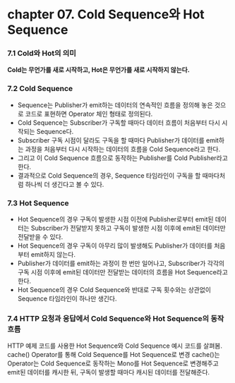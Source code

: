 
# chapter 07. Cold Sequence와 Hot Sequence

### 7.1 Cold와 Hot의 의미

__Cold는 무언가를 새로 시작하고, Hot은 무언가를 새로 시작하지 않는다.__

### 7.2 Cold Sequence

* Sequence는 Publisher가 emit하는 데이터의 연속적인 흐름을 정의해 놓은 것으로 코드로 표현하면 Operator 체인 형태로 정의된다.
* Cold Sequence는 Subscriber가 구독할 때마다 데이터 흐름이 처음부터 다시 시작되는 Sequence다.
* Subscriber 구독 시점이 달라도 구독을 할 때마다 Publisher가 데이터를 emit하는 과정을 처음부터 다시 시작하는 데이터의 흐름을 Cold Sequence라고 한다.
* 그리고 이 Cold Sequence 흐름으로 동작하는 Publisher를 Cold Publisher라고 한다. 
* 결과적으로 Cold Sequence의 경우, Sequence 타임라인이 구독을 할 때마다처럼 하나씩 더 생긴다고 볼 수 있다.

### 7.3 Hot Sequence

* Hot Sequence의 경우 구독이 발생한 시점 이전에 Publisher로부터 emit된 데이터는 Subscriber가 전달받지 못하고 구독이 발생한 시점 이후에 emit된 데이터만 전달받을 수 있다.
* Hot Sequence의 경우 구독이 아무리 많이 발생해도 Publisher가 데이터를 처음부터 emit하지 않는다.
* Publisher가 데이터를 emit하는 과정이 한 번만 일어나고, Subscriber가 각각의 구독 시점 이후에 emit된 데이터만 전달받는 데이터의 흐름을 Hot Sequence라고 한다.
* Hot Sequence의 경우 Cold Sequence와 반대로 구독 횟수와는 상관없이 Sequence 타임라인이 하나만 생긴다.

### 7.4 HTTP 요청과 응답에서 Cold Sequence와 Hot Sequence의 동작 흐름

HTTP 예제 코드를 사용한 Hot Sequence와 Cold Sequence 예시 코드를 살펴봄. cache() Operator를 통해 Cold Sequence를 Hot Sequence로 변경
cache()는 Operator는 Cold Sequence로 동작하는 Mono를 Hot Sequence로 변경해주고 emit된 데이터를 캐시한 뒤, 구독이 발생할 때마다 캐시된 데이터를 전달해준다.
